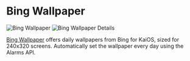 # Bing Wallpaper

![Bing Wallpaper](https://storage.kaiostech.com/v3.0/files/app/5/tnMTCzQU1IE--3LfcAbUdrEtBu0RavdC4-u5px/SCREENSHOT_IMAGE.png)
![Bing Wallpaper Details](https://storage.kaiostech.com/v3.0/files/app/X/nX4UntaeFhpDtLTza0eObame-CTAnGKBMkmBys/SCREENSHOT_IMAGE.png)

[Bing Wallpaper](https://www.kaiostech.com/store/apps/?bundle_id=kaios.app.bingwallpaper) offers daily wallpapers from Bing for KaiOS, sized for 240x320 screens. Automatically set the wallpaper every day using the Alarms API.
